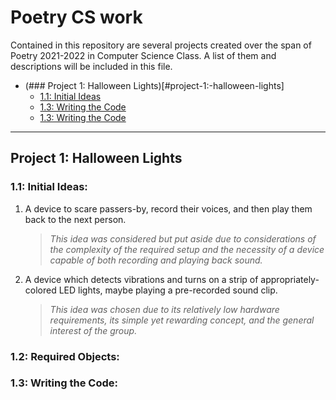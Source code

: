 

<h1>Poetry CS work</h1>

Contained in this repository are several projects created over the span of Poetry 2021-2022 in Computer Science Class. A list of them and descriptions will be included in this file.


 - (### Project 1: Halloween Lights)[#project-1:-halloween-lights]
    - [1.1: Initial Ideas](#1.1:-initial-ideas:)
    - [1.3: Writing the Code](#1.2:-required-objects:)
    - [1.3: Writing the Code](#1.3:-writing-the-code:)
___

## Project 1: Halloween Lights

###    1.1: Initial Ideas:

1. A device to scare passers-by, record their voices, and then play them back to the next person.</p>
    > _This idea was considered but put aside due to considerations of the complexity of the required setup and the necessity of a device capable of both recording and playing back sound._

2. A device which detects vibrations and turns on a strip of appropriately-colored LED lights, maybe playing a pre-recorded sound clip.
    > _This idea was chosen due to its relatively low hardware requirements, its simple yet rewarding concept, and the general interest of the group._

###     1.2: Required Objects:

###     1.3: Writing the Code: